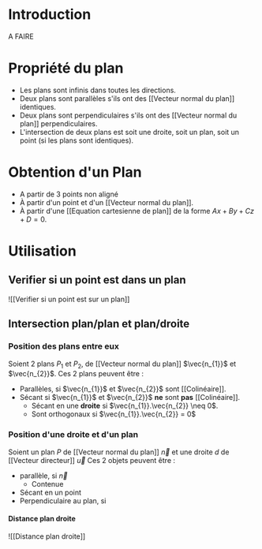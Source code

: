 # Introduction
A FAIRE

# Propriété du plan
- Les plans sont infinis dans toutes les directions.
- Deux plans sont parallèles s'ils ont des [[Vecteur normal du plan]] identiques.
- Deux plans sont perpendiculaires s'ils ont des [[Vecteur normal du plan]] perpendiculaires.
- L'intersection de deux plans est soit une droite, soit un plan, soit un point (si les plans sont identiques).

# Obtention d'un Plan
- A partir de 3 points non aligné 
- À partir d'un point et d'un [[Vecteur normal du plan]].
- À partir d'une [[Equation cartesienne de plan]] de la forme $Ax+By+Cz+D=0$.
# Utilisation
## Verifier si un point est dans un plan
![[Verifier si un point est sur un plan]]

## Intersection plan/plan et plan/droite
### Position des plans entre eux
Soient 2 plans $P_{1}$ et $P_{2}$, de [[Vecteur normal du plan]] $\vec{n_{1}}$ et $\vec{n_{2}}$.
Ces 2 plans peuvent être :
- Parallèles, si  $\vec{n_{1}}$ et $\vec{n_{2}}$ sont [[Colinéaire]].
- Sécant si $\vec{n_{1}}$ et $\vec{n_{2}}$ **ne** sont **pas** [[Colinéaire]].
	- Sécant en une **droite** si $\vec{n_{1}}.\vec{n_{2}} \neq 0$.
	- Sont orthogonaux si $\vec{n_{1}}.\vec{n_{2}} = 0$
### Position d'une droite et d'un plan
Soient un plan $P$ de [[Vecteur normal du plan]] $\vec{n}$ et une droite $d$ de [[Vecteur directeur]] $\vec{u}$
Ces 2 objets peuvent être : 
- parallèle, si $\vec{n}$
	- Contenue
- Sécant en un point
- Perpendiculaire au plan, si 
#### Distance plan droite
![[Distance plan droite]]